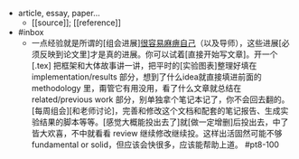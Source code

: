 - article, essay, paper...
    - [[source]]; [[reference]]
- #inbox
    - 一点经验就是所谓的[组会进展][很容易麻痹自己](https://bbs.saraba1st.com/2b/thread-2001234-4-1.html)（以及导师），这些进展[必须反映到论文里]才是真的进展。你可以试着[直接开始写文章]。开一个 [.tex] 把框架和大体故事讲一讲，把平时的[实验图表]整理好填在 implementation/results 部分，想到了什么idea就直接填进前面的 methodology 里，甭管它有用没用，看了什么文章就总结在 related/previous work 部分，别单独拿个笔记本记了，你不会回去翻的。[每周组会][和老师讨论]，完善和修改这个文档和配套的笔记报告、生成实验结果的脚本等等。[感觉大概能投出去了]就[做一定增删]后投出去，中了皆大欢喜，不中就看看 review 继续修改继续投。这样出活固然可能不够 fundamental or solid，但应该会快很多，应该能帮助上道。 #pt8-100
